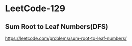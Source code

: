 # LeetCode-129
## Sum Root to Leaf Numbers(DFS)
https://leetcode.com/problems/sum-root-to-leaf-numbers/
